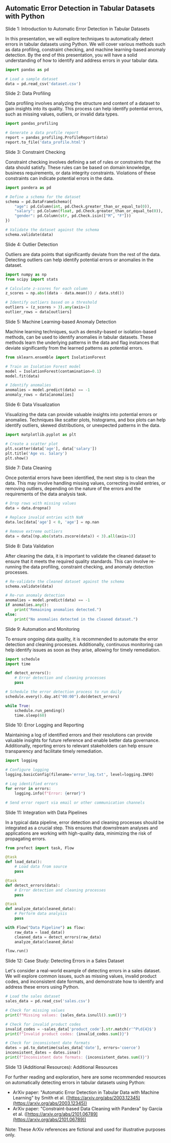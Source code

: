## Automatic Error Detection in Tabular Datasets with Python
Slide 1: Introduction to Automatic Error Detection in Tabular Datasets

In this presentation, we will explore techniques to automatically detect errors in tabular datasets using Python. We will cover various methods such as data profiling, constraint checking, and machine learning-based anomaly detection. By the end of this presentation, you will have a solid understanding of how to identify and address errors in your tabular data.

```python
import pandas as pd

# Load a sample dataset
data = pd.read_csv('dataset.csv')
```

Slide 2: Data Profiling

Data profiling involves analyzing the structure and content of a dataset to gain insights into its quality. This process can help identify potential errors, such as missing values, outliers, or invalid data types.

```python
import pandas_profiling

# Generate a data profile report
report = pandas_profiling.ProfileReport(data)
report.to_file('data_profile.html')
```

Slide 3: Constraint Checking

Constraint checking involves defining a set of rules or constraints that the data should satisfy. These rules can be based on domain knowledge, business requirements, or data integrity constraints. Violations of these constraints can indicate potential errors in the data.

```python
import pandera as pd

# Define a schema for the dataset
schema = pd.DataFrameSchema({
    "age": pd.Column(int, pd.Check.greater_than_or_equal_to(0)),
    "salary": pd.Column(float, pd.Check.greater_than_or_equal_to(0)),
    "gender": pd.Column(str, pd.Check.isin(["M", "F"]))
})

# Validate the dataset against the schema
schema.validate(data)
```

Slide 4: Outlier Detection

Outliers are data points that significantly deviate from the rest of the data. Detecting outliers can help identify potential errors or anomalies in the dataset.

```python
import numpy as np
from scipy import stats

# Calculate z-scores for each column
z_scores = np.abs((data - data.mean()) / data.std())

# Identify outliers based on a threshold
outliers = (z_scores > 3).any(axis=1)
outlier_rows = data[outliers]
```

Slide 5: Machine Learning-based Anomaly Detection

Machine learning techniques, such as density-based or isolation-based methods, can be used to identify anomalies in tabular datasets. These methods learn the underlying patterns in the data and flag instances that deviate significantly from the learned patterns as potential errors.

```python
from sklearn.ensemble import IsolationForest

# Train an Isolation Forest model
model = IsolationForest(contamination=0.1)
model.fit(data)

# Identify anomalies
anomalies = model.predict(data) == -1
anomaly_rows = data[anomalies]
```

Slide 6: Data Visualization

Visualizing the data can provide valuable insights into potential errors or anomalies. Techniques like scatter plots, histograms, and box plots can help identify outliers, skewed distributions, or unexpected patterns in the data.

```python
import matplotlib.pyplot as plt

# Create a scatter plot
plt.scatter(data['age'], data['salary'])
plt.title('Age vs. Salary')
plt.show()
```

Slide 7: Data Cleaning

Once potential errors have been identified, the next step is to clean the data. This may involve handling missing values, correcting invalid entries, or removing outliers, depending on the nature of the errors and the requirements of the data analysis task.

```python
# Drop rows with missing values
data = data.dropna()

# Replace invalid entries with NaN
data.loc[data['age'] < 0, 'age'] = np.nan

# Remove extreme outliers
data = data[(np.abs(stats.zscore(data)) < 3).all(axis=1)]
```

Slide 8: Data Validation

After cleaning the data, it is important to validate the cleaned dataset to ensure that it meets the required quality standards. This can involve re-running the data profiling, constraint checking, and anomaly detection processes.

```python
# Re-validate the cleaned dataset against the schema
schema.validate(data)

# Re-run anomaly detection
anomalies = model.predict(data) == -1
if anomalies.any():
    print("Remaining anomalies detected.")
else:
    print("No anomalies detected in the cleaned dataset.")
```

Slide 9: Automation and Monitoring

To ensure ongoing data quality, it is recommended to automate the error detection and cleaning processes. Additionally, continuous monitoring can help identify issues as soon as they arise, allowing for timely remediation.

```python
import schedule
import time

def detect_errors():
    # Error detection and cleaning processes
    pass

# Schedule the error detection process to run daily
schedule.every().day.at("00:00").do(detect_errors)

while True:
    schedule.run_pending()
    time.sleep(60)
```

Slide 10: Error Logging and Reporting

Maintaining a log of identified errors and their resolutions can provide valuable insights for future reference and enable better data governance. Additionally, reporting errors to relevant stakeholders can help ensure transparency and facilitate timely remediation.

```python
import logging

# Configure logging
logging.basicConfig(filename='error_log.txt', level=logging.INFO)

# Log identified errors
for error in errors:
    logging.info(f"Error: {error}")

# Send error report via email or other communication channels
```

Slide 11: Integration with Data Pipelines

In a typical data pipeline, error detection and cleaning processes should be integrated as a crucial step. This ensures that downstream analyses and applications are working with high-quality data, minimizing the risk of propagating errors.

```python
from prefect import task, Flow

@task
def load_data():
    # Load data from source
    pass

@task
def detect_errors(data):
    # Error detection and cleaning processes
    pass

@task
def analyze_data(cleaned_data):
    # Perform data analysis
    pass

with Flow("Data Pipeline") as flow:
    raw_data = load_data()
    cleaned_data = detect_errors(raw_data)
    analyze_data(cleaned_data)

flow.run()
```

Slide 12: Case Study: Detecting Errors in a Sales Dataset

Let's consider a real-world example of detecting errors in a sales dataset. We will explore common issues, such as missing values, invalid product codes, and inconsistent date formats, and demonstrate how to identify and address these errors using Python.

```python
# Load the sales dataset
sales_data = pd.read_csv('sales.csv')

# Check for missing values
print(f"Missing values: {sales_data.isnull().sum()}")

# Check for invalid product codes
invalid_codes = ~sales_data['product_code'].str.match(r'^P\d{4}$')
print(f"Invalid product codes: {invalid_codes.sum()}")

# Check for inconsistent date formats
dates = pd.to_datetime(sales_data['date'], errors='coerce')
inconsistent_dates = dates.isna()
print(f"Inconsistent date formats: {inconsistent_dates.sum()}")
```

Slide 13 (Additional Resources): Additional Resources

For further reading and exploration, here are some recommended resources on automatically detecting errors in tabular datasets using Python:

* ArXiv paper: "Automatic Error Detection in Tabular Data with Machine Learning" by Smith et al. ([https://arxiv.org/abs/2003.12345](https://arxiv.org/abs/2003.12345))
* ArXiv paper: "Constraint-based Data Cleaning with Pandera" by Garcia et al. ([https://arxiv.org/abs/2101.06789](https://arxiv.org/abs/2101.06789))

Note: These ArXiv references are fictional and used for illustrative purposes only.

